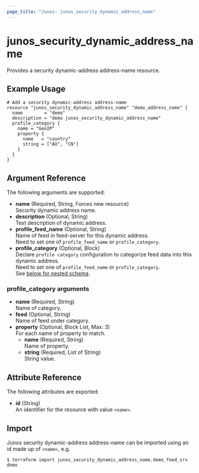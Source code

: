 ```yaml
---
page_title: "Junos: junos_security_dynamic_address_name"
---
```


# junos_security_dynamic_address_name

Provides a security dynamic-address address-name resource.

## Example Usage

```hcl
# Add a security dynamic-address address-name
resource "junos_security_dynamic_address_name" "demo_address_name" {
  name        = "demo"
  description = "demo junos_security_dynamic_address_name"
  profile_category {
    name = "GeoIP"
    property {
      name   = "country"
      string = ["AU", "CN"]
    }
  }
}
```

## Argument Reference

The following arguments are supported:

- **name** (Required, String, Forces new resource)  
  Security dynamic address name.
- **description** (Optional, String)  
  Text description of dynamic address.
- **profile_feed_name** (Optional, String)  
  Name of feed in feed-server for this dynamic address.  
  Need to set one of `profile_feed_name` or `profile_category`.
- **profile_category** (Optional, Block)  
  Declare `profile category` configuration to categorize feed data into this dynamic address.  
  Need to set one of `profile_feed_name` or `profile_category`.  
  See [below for nested schema](#profile_category-arguments).

### profile_category arguments

- **name** (Required, String)  
  Name of category.
- **feed** (Optional, String)  
  Name of feed under category.
- **property** (Optional, Block List, Max: 3)  
  For each name of property to match.
  - **name** (Required, String)  
    Name of property.
  - **string** (Required, List of String)  
    String value.

## Attribute Reference

The following attributes are exported:

- **id** (String)  
  An identifier for the resource with value `<name>`.

## Import

Junos security dynamic-address address-name can be imported using an id made up of `<name>`, e.g.

```shell
$ terraform import junos_security_dynamic_address_name.demo_feed_srv demo
```
